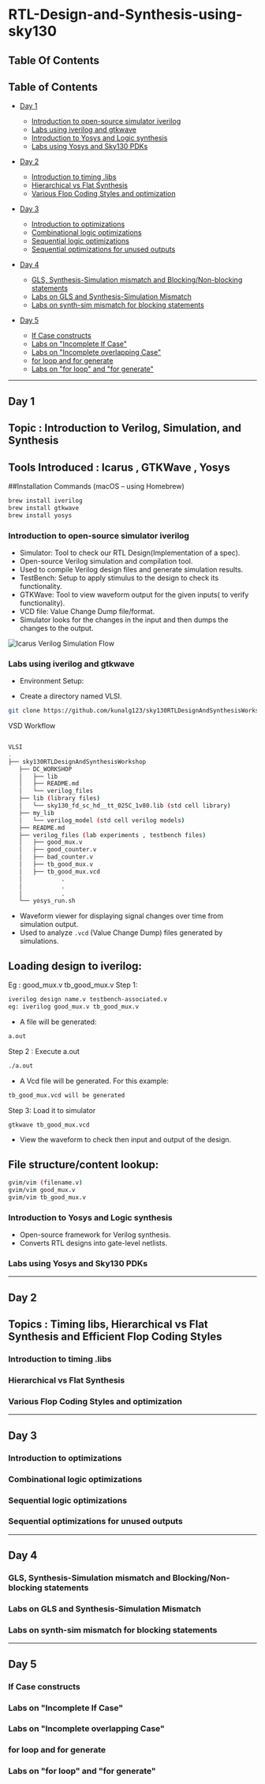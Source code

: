 # RTL-Design-and-Synthesis-using-sky130

## Table Of Contents
## Table of Contents

- [Day 1](#day-1)
  - [Introduction to open-source simulator iverilog](#introduction-to-open-source-simulator-iverilog)
  - [Labs using iverilog and gtkwave](#labs-using-iverilog-and-gtkwave)
  - [Introduction to Yosys and Logic synthesis](#introduction-to-yosys-and-logic-synthesis)
  - [Labs using Yosys and Sky130 PDKs](#labs-using-yosys-and-sky130-pdks)

- [Day 2](#day-2)
  - [Introduction to timing .libs](#introduction-to-timing-libs)
  - [Hierarchical vs Flat Synthesis](#hierarchical-vs-flat-synthesis)
  - [Various Flop Coding Styles and optimization](#various-flop-coding-styles-and-optimization)

- [Day 3](#day-3)
  - [Introduction to optimizations](#introduction-to-optimizations)
  - [Combinational logic optimizations](#combinational-logic-optimizations)
  - [Sequential logic optimizations](#sequential-logic-optimizations)
  - [Sequential optimizations for unused outputs](#sequential-optimizations-for-unused-outputs)

- [Day 4](#day-4)
  - [GLS, Synthesis-Simulation mismatch and Blocking/Non-blocking statements](#gls-synthesis-simulation-mismatch-and-blockingnon-blocking-statements)
  - [Labs on GLS and Synthesis-Simulation Mismatch](#labs-on-gls-and-synthesis-simulation-mismatch)
  - [Labs on synth-sim mismatch for blocking statements](#labs-on-synth-sim-mismatch-for-blocking-statements)

- [Day 5](#day-5)
  - [If Case constructs](#if-case-constructs)
  - [Labs on "Incomplete If Case"](#labs-on-incomplete-if-case)
  - [Labs on "Incomplete overlapping Case"](#labs-on-incomplete-overlapping-case)
  - [for loop and for generate](#for-loop-and-for-generate)
  - [Labs on "for loop" and "for generate"](#labs-on-for-loop-and-for-generate)
---
## Day 1
## Topic : Introduction to Verilog, Simulation, and Synthesis
## Tools Introduced : Icarus , GTKWave , Yosys

##Installation Commands (macOS – using Homebrew)

```bash
brew install iverilog
brew install gtkwave
brew install yosys
```

### Introduction to open-source simulator iverilog

- Simulator: Tool to check our RTL Design(Implementation of a spec).
- Open-source Verilog simulation and compilation tool.
- Used to compile Verilog design files and generate simulation results.
- TestBench: Setup to apply stimulus to the design to check its functionality.
- GTKWave: Tool to view waveform output for the given inputs( to verify functionality).
- VCD file: Value Change Dump file/format.
- Simulator looks for the changes in the input and then dumps the changes to the output.

![Icarus Verilog Simulation Flow](images/simulation-flow.png)


### Labs using iverilog and gtkwave

- Environment Setup:

- Create a directory named VLSI.
  
```bash
git clone https://github.com/kunalg123/sky130RTLDesignAndSynthesisWorkshop
```

VSD Workflow 

```bash

VLSI
.
├── sky130RTLDesignAndSynthesisWorkshop
   ├── DC_WORKSHOP
   │   ├── lib
   │   ├── README.md
   │   └── verilog_files
   ├── lib (library files)
   │   └── sky130_fd_sc_hd__tt_025C_1v80.lib (std cell library)
   ├── my_lib
   │   └── verilog_model (std cell verilog models)
   ├── README.md
   ├── verilog_files (lab experiments , testbench files)
   │   ├── good_mux.v
   │   ├── good_counter.v
   │   ├── bad_counter.v
   │   ├── tb_good_mux.v
   │   ├── tb_good_mux.vcd
   │           .
   │           .
   │           .
   └── yosys_run.sh
```

- Waveform viewer for displaying signal changes over time from simulation output.
- Used to analyze `.vcd` (Value Change Dump) files generated by simulations.

 ## Loading design to iverilog:
 Eg : good_mux.v tb_good_mux.v
Step 1: 
```bash
iverilog design name.v testbench-associated.v
eg: iverilog good_mux.v tb_good_mux.v
```
- A file will be generated:

```bash
a.out
```
Step 2 : Execute a.out
```bash
./a.out
```
- A Vcd file will be generated. For this example:
```bash
tb_good_mux.vcd will be generated
```
Step 3: Load it to simulator

```bash
gtkwave tb_good_mux.vcd
```
- View the waveform to check then input and output of the design.

## File structure/content lookup:
```bash
gvim/vim (filename.v)
gvim/vim good_mux.v
gvim/vim tb_good_mux.v
```

### Introduction to Yosys and Logic synthesis


- Open-source framework for Verilog synthesis.
- Converts RTL designs into gate-level netlists.


### Labs using Yosys and Sky130 PDKs



---
## Day 2
## Topics : Timing libs, Hierarchical vs Flat Synthesis and Efficient Flop Coding Styles

### Introduction to timing .libs

### Hierarchical vs Flat Synthesis

### Various Flop Coding Styles and optimization

---

## Day 3

### Introduction to optimizations

### Combinational logic optimizations

### Sequential logic optimizations

### Sequential optimizations for unused outputs

---

## Day 4

### GLS, Synthesis-Simulation mismatch and Blocking/Non-blocking statements

### Labs on GLS and Synthesis-Simulation Mismatch

### Labs on synth-sim mismatch for blocking statements

---

## Day 5

### If Case constructs

### Labs on "Incomplete If Case"

### Labs on "Incomplete overlapping Case"

### for loop and for generate

### Labs on "for loop" and "for generate"




